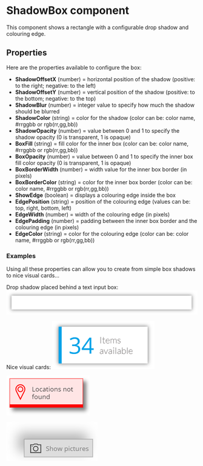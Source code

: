 # ShadowBox component
This component shows a rectangle with a configurable drop shadow and colouring edge.

## Properties
Here are the properties available to configure the box:
- **ShadowOffsetX** (number) = horizontal position of the shadow (positive: to the right; negative: to the left)
- **ShadowOffsetY** (number) = vertical position of the shadow (positive: to the bottom; negative: to the top)
- **ShadowBlur** (number) = integer value to specify how much the shadow should be blurred
- **ShadowColor** (string) = color for the shadow (color can be: color name, #rrggbb or rgb(rr,gg,bb))
- **ShadowOpacity** (number) = value between 0 and 1 to specify the shadow opacity (0 is transparent, 1 is opaque)
- **BoxFill** (string) = fill color for the inner box (color can be: color name, #rrggbb or rgb(rr,gg,bb))
- **BoxOpacity** (number) = value between 0 and 1 to specify the inner box fill color opacity (0 is transparent, 1 is opaque)
- **BoxBorderWidth** (number) = width value for the inner box border (in pixels)
- **BoxBorderColor** (string) = color for the inner box border (color can be: color name, #rrggbb or rgb(rr,gg,bb))
- **ShowEdge** (boolean) = displays a colouring edge inside the box
- **EdgePosition** (string) = position of the colouring edge (values can be: top, right, bottom, left)
- **EdgeWidth** (number) = width of the colouring edge (in pixels)
- **EdgePadding** (number) = padding between the inner box border and the colouring edge (in pixels)
- **EdgeColor** (string) = color for the colouring edge (color can be: color name, #rrggbb or rgb(rr,gg,bb))

### Examples
Using all these properties can allow you to create from simple box shadows to nice visual cards...

Drop shadow placed behind a text input box:
![TextInputDropShadow](images/TextBoxDropShadow.gif)

Nice visual cards:
![VisualCard1](images/ShadowBoxVisualCard1.png)

![VisualCard2](images/ShadowBoxVisualCard2.png)

![VisualCard3](images/ShadowBoxVisualCard3.png)